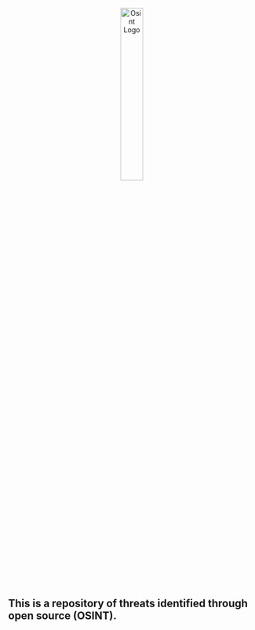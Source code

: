 <p align="center">
    <img width="30%" height="30%" src="https://github.com/jmpshell/ThreatFeeds/blob/master/assets/osinticon.gif" alt="Osint Logo"> 
</p>


## This is a repository of threats identified through open source (OSINT).

